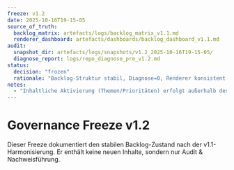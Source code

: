 ```yaml
---
freeze: v1.2
date: 2025-10-16T19-15-05
source_of_truth:
  backlog_matrix: artefacts/logs/backlog_matrix_v1.1.md
  renderer_dashboard: artefacts/dashboards/backlog_dashboard_v1.1.md
audit:
  snapshot_dir: artefacts/logs/snapshots/v1.2_2025-10-16T19-15-05/
  diagnose_report: logs/repo_diagnose_pre_v1.2.md
status:
  decision: "frozen"
  rationale: "Backlog-Struktur stabil, Diagnose=0, Renderer konsistent."
notes:
  - "Inhaltliche Aktivierung (Themen/Prioritäten) erfolgt außerhalb des Freezes via Refinement-Loop."
---
```


# Governance Freeze v1.2

Dieser Freeze dokumentiert den stabilen Backlog-Zustand nach der v1.1-Harmonisierung.
Er enthält keine neuen Inhalte, sondern nur Audit & Nachweisführung.
